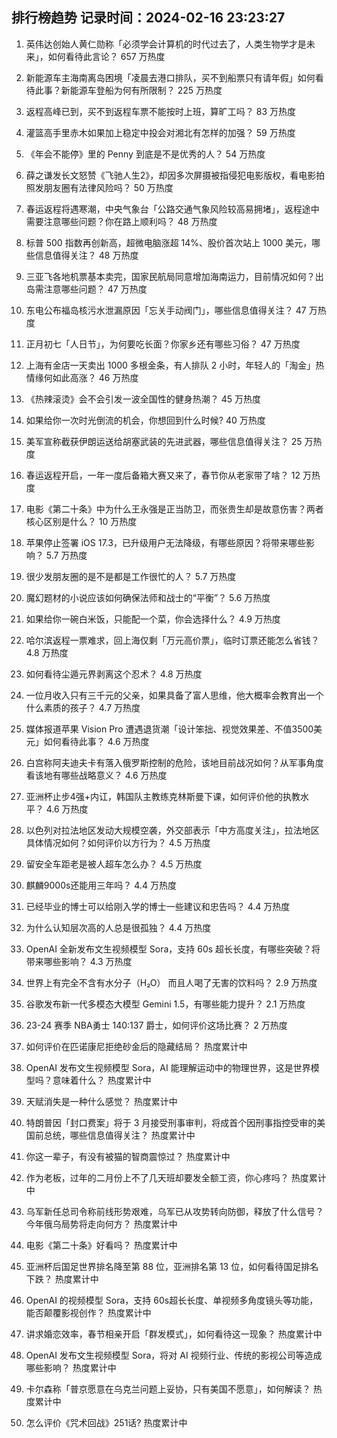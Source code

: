 
## 排行榜趋势 记录时间：2024-02-16 23:23:27
  
  1. 英伟达创始人黄仁勋称「必须学会计算机的时代过去了，人类生物学才是未来」，如何看待此言论？ 657 万热度
    
  2. 新能源车主海南离岛困境「凌晨去港口排队，买不到船票只有请年假」如何看待此事？新能源车登船为何有所限制？ 225 万热度
    
  3. 返程高峰已到，买不到返程车票不能按时上班，算旷工吗？ 83 万热度
    
  4. 灌篮高手里赤木如果加上稳定中投会对湘北有怎样的加强？ 59 万热度
    
  5. 《年会不能停》里的 Penny 到底是不是优秀的人？ 54 万热度
    
  6. 薛之谦发长文怒赞《飞驰人生2》，却因多次屏摄被指侵犯电影版权，看电影拍照发朋友圈有法律风险吗？ 50 万热度
    
  7. 春运返程将遇寒潮，中央气象台「公路交通气象风险较高易拥堵」，返程途中需要注意哪些问题？你在路上顺利吗？ 48 万热度
    
  8. 标普 500 指数再创新高，超微电脑涨超 14%、股价首次站上 1000 美元，哪些信息值得关注？ 48 万热度
    
  9. 三亚飞各地机票基本卖完，国家民航局同意增加海南运力，目前情况如何？出岛需注意哪些问题？ 47 万热度
    
  10. 东电公布福岛核污水泄漏原因「忘关手动阀门」，哪些信息值得关注？ 47 万热度
    
  11. 正月初七「人日节」，为何要吃长面？你家乡还有哪些习俗？ 47 万热度
    
  12. 上海有金店一天卖出 1000 多根金条，有人排队 2 小时，年轻人的「淘金」热情缘何如此高涨？ 46 万热度
    
  13. 《热辣滚烫》会不会引发一波全国性的健身热潮？ 45 万热度
    
  14. 如果给你一次时光倒流的机会，你想回到什么时候? 40 万热度
    
  15. 美军宣称截获伊朗运送给胡塞武装的先进武器，哪些信息值得关注？ 25 万热度
    
  16. 春运返程开启，一年一度后备箱大赛又来了，春节你从老家带了啥？ 12 万热度
    
  17. 电影《第二十条》中为什么王永强是正当防卫，而张贵生却是故意伤害？两者核心区别是什么？ 10 万热度
    
  18. 苹果停止签署 iOS 17.3，已升级用户无法降级，有哪些原因？将带来哪些影响？ 5.7 万热度
    
  19. 很少发朋友圈的是不是都是工作很忙的人？ 5.7 万热度
    
  20. 魔幻题材的小说应该如何确保法师和战士的“平衡”？ 5.6 万热度
    
  21. 如果给你一碗白米饭，只能配一个菜，你会选择什么？ 4.9 万热度
    
  22. 哈尔滨返程一票难求，回上海仅剩「万元高价票」，临时订票还能怎么省钱？ 4.8 万热度
    
  23. 如何看待尘遁元界剥离这个忍术？ 4.8 万热度
    
  24. 一位月收入只有三千元的父亲，如果具备了富人思维，他大概率会教育出一个什么素质的孩子？ 4.7 万热度
    
  25. 媒体报道苹果 Vision Pro 遭遇退货潮「设计笨拙、视觉效果差、不值3500美元」如何看待此事？ 4.6 万热度
    
  26. 白宫称阿夫迪夫卡有落入俄罗斯控制的危险，该地目前战况如何？从军事角度看该地有哪些战略意义？ 4.6 万热度
    
  27. 亚洲杯止步4强+内讧，韩国队主教练克林斯曼下课，如何评价他的执教水平？ 4.6 万热度
    
  28. 以色列对拉法地区发动大规模空袭，外交部表示「中方高度关注」，拉法地区具体情况如何？如何评价以方行为？ 4.5 万热度
    
  29. 留安全车距老是被人超车怎么办？ 4.5 万热度
    
  30. 麒麟9000s还能用三年吗？ 4.4 万热度
    
  31. 已经毕业的博士可以给刚入学的博士一些建议和忠告吗？ 4.4 万热度
    
  32. 为什么认知层次高的人总是很孤独？ 4.4 万热度
    
  33. OpenAI 全新发布文生视频模型 Sora，支持 60s 超长长度，有哪些突破？将带来哪些影响？ 4.3 万热度
    
  34. 世界上有完全不含有水分子（H₂O） 而且人喝了无害的饮料吗？ 2.9 万热度
    
  35. 谷歌发布新一代多模态大模型 Gemini 1.5，有哪些能力提升？ 2.1 万热度
    
  36. 23-24 赛季 NBA勇士 140:137 爵士，如何评价这场比赛？ 2 万热度
    
  37. 如何评价在匹诺康尼拒绝砂金后的隐藏结局？ 热度累计中
    
  38. OpenAI 发布文生视频模型 Sora，AI 能理解运动中的物理世界，这是世界模型吗？意味着什么？ 热度累计中
    
  39. 天赋消失是一种什么感觉？ 热度累计中
    
  40. 特朗普因「封口费案」将于 3 月接受刑事审判，将成首个因刑事指控受审的美国前总统，哪些信息值得关注？ 热度累计中
    
  41. 你这一辈子，有没有被猫的智商震惊过？ 热度累计中
    
  42. 作为老板，过年的二月份上不了几天班却要发全额工资，你心疼吗？ 热度累计中
    
  43. 乌军新任总司令称前线形势艰难，乌军已从攻势转向防御，释放了什么信号？今年俄乌局势将走向何方？ 热度累计中
    
  44. 电影《第二十条》好看吗？ 热度累计中
    
  45. 亚洲杯后国足世界排名降至第 88 位，亚洲排名第 13 位，如何看待国足排名下跌？ 热度累计中
    
  46. OpenAI 的视频模型 Sora，支持 60s超长长度、单视频多角度镜头等功能，能否颠覆影视创作？ 热度累计中
    
  47. 讲求婚恋效率，春节相亲开启「群发模式」，如何看待这一现象？ 热度累计中
    
  48. OpenAI 发布文生视频模型 Sora，将对 AI 视频行业、传统的影视公司等造成哪些影响？ 热度累计中
    
  49. 卡尔森称「普京愿意在乌克兰问题上妥协，只有美国不愿意」，如何解读？ 热度累计中
    
  50. 怎么评价《咒术回战》251话? 热度累计中
    